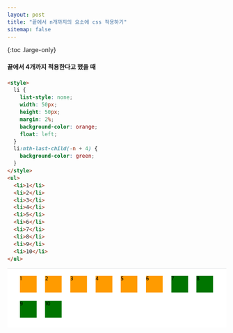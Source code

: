 ```yaml
---
layout: post
title: "끝에서 n개까지의 요소에 css 적용하기"
sitemap: false
---
```


{:toc .large-only}

#### 끝에서 4개까지 적용한다고 했을 때

```html
<style>
  li {
    list-style: none;
    width: 50px;
    height: 50px;
    margin: 2%;
    background-color: orange;
    float: left;
  }
  li:nth-last-child(-n + 4) {
    background-color: green;
  }
</style>
<ul>
  <li>1</li>
  <li>2</li>
  <li>3</li>
  <li>4</li>
  <li>5</li>
  <li>6</li>
  <li>7</li>
  <li>8</li>
  <li>9</li>
  <li>10</li>
</ul>
```

<img src="/assets/img/blog/2021-05-12-nth-last-child.png">
